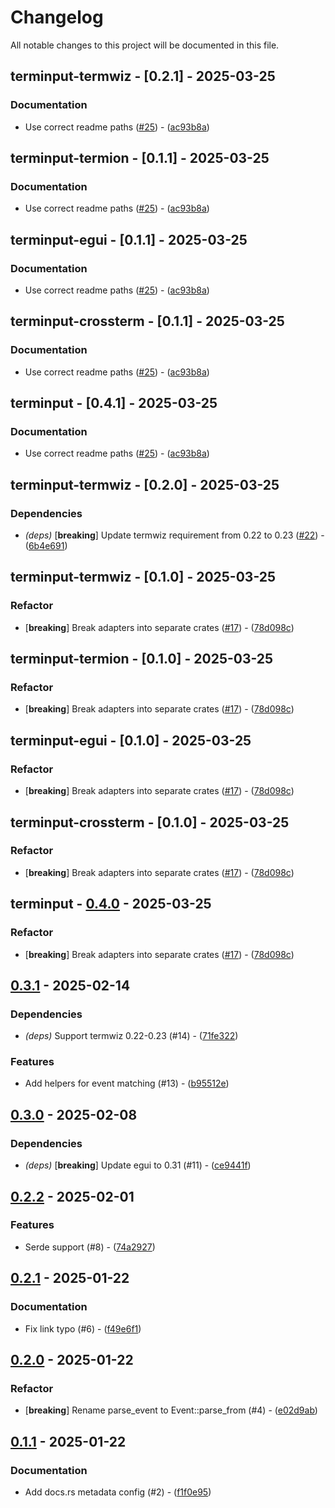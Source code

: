 # Changelog

All notable changes to this project will be documented in this file.

## terminput-termwiz - [0.2.1] - 2025-03-25

### Documentation

- Use correct readme paths ([#25](https://github.com/aschey/terminput/issues/25)) - ([ac93b8a](https://github.com/aschey/terminput/commit/ac93b8ac5611af6642cee47be58ec528412a3653))

## terminput-termion - [0.1.1] - 2025-03-25

### Documentation

- Use correct readme paths ([#25](https://github.com/aschey/terminput/issues/25)) - ([ac93b8a](https://github.com/aschey/terminput/commit/ac93b8ac5611af6642cee47be58ec528412a3653))

## terminput-egui - [0.1.1] - 2025-03-25

### Documentation

- Use correct readme paths ([#25](https://github.com/aschey/terminput/issues/25)) - ([ac93b8a](https://github.com/aschey/terminput/commit/ac93b8ac5611af6642cee47be58ec528412a3653))

## terminput-crossterm - [0.1.1] - 2025-03-25

### Documentation

- Use correct readme paths ([#25](https://github.com/aschey/terminput/issues/25)) - ([ac93b8a](https://github.com/aschey/terminput/commit/ac93b8ac5611af6642cee47be58ec528412a3653))

## terminput - [0.4.1] - 2025-03-25

### Documentation

- Use correct readme paths ([#25](https://github.com/aschey/terminput/issues/25)) - ([ac93b8a](https://github.com/aschey/terminput/commit/ac93b8ac5611af6642cee47be58ec528412a3653))

## terminput-termwiz - [0.2.0] - 2025-03-25

### Dependencies

- *(deps)* [**breaking**] Update termwiz requirement from 0.22 to 0.23 ([#22](https://github.com/aschey/terminput/issues/22)) - ([6b4e691](https://github.com/aschey/terminput/commit/6b4e6916a261bd853605f8cc534e4083c1ab142e))

## terminput-termwiz - [0.1.0] - 2025-03-25
### Refactor

- [**breaking**] Break adapters into separate crates ([#17](https://github.com/aschey/terminput/issues/17)) - ([78d098c](https://github.com/aschey/terminput/commit/78d098cf9629a53cab25cd16a488351e95497f69))

## terminput-termion - [0.1.0] - 2025-03-25

### Refactor

- [**breaking**] Break adapters into separate crates ([#17](https://github.com/aschey/terminput/issues/17)) - ([78d098c](https://github.com/aschey/terminput/commit/78d098cf9629a53cab25cd16a488351e95497f69))

## terminput-egui - [0.1.0] - 2025-03-25

### Refactor

- [**breaking**] Break adapters into separate crates ([#17](https://github.com/aschey/terminput/issues/17)) - ([78d098c](https://github.com/aschey/terminput/commit/78d098cf9629a53cab25cd16a488351e95497f69))

## terminput-crossterm - [0.1.0] - 2025-03-25

### Refactor

- [**breaking**] Break adapters into separate crates ([#17](https://github.com/aschey/terminput/issues/17)) - ([78d098c](https://github.com/aschey/terminput/commit/78d098cf9629a53cab25cd16a488351e95497f69))

## terminput - [0.4.0](https://github.com/aschey/terminput/compare/0.3.1..0.4.0) - 2025-03-25

### Refactor

- [**breaking**] Break adapters into separate crates ([#17](https://github.com/aschey/terminput/issues/17)) - ([78d098c](https://github.com/aschey/terminput/commit/78d098cf9629a53cab25cd16a488351e95497f69))

## [0.3.1](https://github.com/aschey/terminput/compare/0.3.0..0.3.1) - 2025-02-14

### Dependencies

- *(deps)* Support termwiz 0.22-0.23 (#14) - ([71fe322](https://github.com/aschey/terminput/commit/71fe322093553d38daa1e94da1199320454d6bd8))

### Features

- Add helpers for event matching (#13) - ([b95512e](https://github.com/aschey/terminput/commit/b95512ebae0fb5fb0234a8120bf8031e52bcedc8))

<!-- generated by git-cliff -->
## [0.3.0](https://github.com/aschey/terminput/compare/0.2.2..0.3.0) - 2025-02-08

### Dependencies

- *(deps)* [**breaking**] Update egui to 0.31 (#11) - ([ce9441f](https://github.com/aschey/terminput/commit/ce9441fc893e1c627671c27ff9801d21e77518ea))

<!-- generated by git-cliff -->
## [0.2.2](https://github.com/aschey/terminput/compare/0.2.1..0.2.2) - 2025-02-01

### Features

- Serde support (#8) - ([74a2927](https://github.com/aschey/terminput/commit/74a29279489db501322e1003a1aa2f6fc3cc4ef7))

<!-- generated by git-cliff -->
## [0.2.1](https://github.com/aschey/terminput/compare/0.2.0..0.2.1) - 2025-01-22

### Documentation

- Fix link typo (#6) - ([f49e6f1](https://github.com/aschey/terminput/commit/f49e6f1904cabe52c4124e4d1b2821f40ba0dd80))

<!-- generated by git-cliff -->
## [0.2.0](https://github.com/aschey/terminput/compare/0.1.1..0.2.0) - 2025-01-22

### Refactor

- [**breaking**] Rename parse_event to Event::parse_from (#4) - ([e02d9ab](https://github.com/aschey/terminput/commit/e02d9ab77aa82c487676ee5e76e65bd7c7cbd469))

<!-- generated by git-cliff -->
## [0.1.1](https://github.com/aschey/terminput/compare/0.1.0..0.1.1) - 2025-01-22

### Documentation

- Add docs.rs metadata config (#2) - ([f1f0e95](https://github.com/aschey/terminput/commit/f1f0e957540eedc2fdab8d2ff7011497187dc540))

<!-- generated by git-cliff -->
<!-- generated by git-cliff -->

